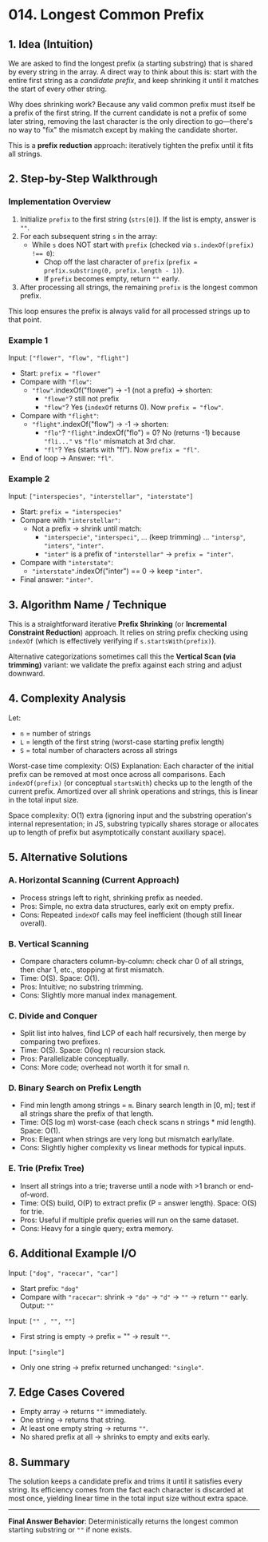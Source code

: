 # 014. Longest Common Prefix

## 1. Idea (Intuition)
We are asked to find the longest prefix (a starting substring) that is shared by every string in the array. A direct way to think about this is: start with the entire first string as a *candidate prefix*, and keep shrinking it until it matches the start of every other string.

Why does shrinking work? Because any valid common prefix must itself be a prefix of the first string. If the current candidate is not a prefix of some later string, removing the last character is the only direction to go—there's no way to "fix" the mismatch except by making the candidate shorter.

This is a **prefix reduction** approach: iteratively tighten the prefix until it fits all strings.

## 2. Step-by-Step Walkthrough
### Implementation Overview
1. Initialize `prefix` to the first string (`strs[0]`). If the list is empty, answer is `""`.
2. For each subsequent string `s` in the array:
   - While `s` does NOT start with `prefix` (checked via `s.indexOf(prefix) !== 0`):
     - Chop off the last character of `prefix` (`prefix = prefix.substring(0, prefix.length - 1)`).
     - If `prefix` becomes empty, return `""` early.
3. After processing all strings, the remaining `prefix` is the longest common prefix.

This loop ensures the prefix is always valid for all processed strings up to that point.

### Example 1
Input: `["flower", "flow", "flight"]`

- Start: `prefix = "flower"`
- Compare with `"flow"`:
  - `"flow"`.indexOf("flower") → -1 (not a prefix) → shorten:
    - `"flowe"`? still not prefix
    - `"flow"`? Yes (`indexOf` returns 0). Now `prefix = "flow"`.
- Compare with `"flight"`:
  - `"flight"`.indexOf("flow") → -1 → shorten:
    - `"flo"`? `"flight"`.indexOf("flo") = 0? No (returns -1) because `"fli..."` vs `"flo"` mismatch at 3rd char.
    - `"fl"`? Yes (starts with "fl"). Now `prefix = "fl"`.
- End of loop → Answer: `"fl"`.

### Example 2
Input: `["interspecies", "interstellar", "interstate"]`

- Start: `prefix = "interspecies"`
- Compare with `"interstellar"`:
  - Not a prefix → shrink until match:
    - `"interspecie"`, `"interspeci"`, … (keep trimming) … `"intersp"`, `"inters"`, `"inter"`.
    - `"inter"` is a prefix of `"interstellar"` → `prefix = "inter"`.
- Compare with `"interstate"`:
  - `"interstate"`.indexOf("inter") == 0 → keep `"inter"`.
- Final answer: `"inter"`.

## 3. Algorithm Name / Technique
This is a straightforward iterative **Prefix Shrinking** (or **Incremental Constraint Reduction**) approach. It relies on string prefix checking using `indexOf` (which is effectively verifying if `s.startsWith(prefix)`).

Alternative categorizations sometimes call this the **Vertical Scan (via trimming)** variant: we validate the prefix against each string and adjust downward.

## 4. Complexity Analysis
Let:
- `n` = number of strings
- `L` = length of the first string (worst-case starting prefix length)
- `S` = total number of characters across all strings

Worst-case time complexity: O(S)
Explanation: Each character of the initial prefix can be removed at most once across all comparisons. Each `indexOf(prefix)` (or conceptual `startsWith`) checks up to the length of the current prefix. Amortized over all shrink operations and strings, this is linear in the total input size.

Space complexity: O(1) extra (ignoring input and the substring operation's internal representation; in JS, substring typically shares storage or allocates up to length of prefix but asymptotically constant auxiliary space).

## 5. Alternative Solutions
### A. Horizontal Scanning (Current Approach)
- Process strings left to right, shrinking prefix as needed.
- Pros: Simple, no extra data structures, early exit on empty prefix.
- Cons: Repeated `indexOf` calls may feel inefficient (though still linear overall).

### B. Vertical Scanning
- Compare characters column-by-column: check char 0 of all strings, then char 1, etc., stopping at first mismatch.
- Time: O(S). Space: O(1).
- Pros: Intuitive; no substring trimming.
- Cons: Slightly more manual index management.

### C. Divide and Conquer
- Split list into halves, find LCP of each half recursively, then merge by comparing two prefixes.
- Time: O(S). Space: O(log n) recursion stack.
- Pros: Parallelizable conceptually.
- Cons: More code; overhead not worth it for small n.

### D. Binary Search on Prefix Length
- Find min length among strings = `m`. Binary search length in [0, m]; test if all strings share the prefix of that length.
- Time: O(S log m) worst-case (each check scans n strings * mid length). Space: O(1).
- Pros: Elegant when strings are very long but mismatch early/late.
- Cons: Slightly higher complexity vs linear methods for typical inputs.

### E. Trie (Prefix Tree)
- Insert all strings into a trie; traverse until a node with >1 branch or end-of-word.
- Time: O(S) build, O(P) to extract prefix (P = answer length). Space: O(S) for trie.
- Pros: Useful if multiple prefix queries will run on the same dataset.
- Cons: Heavy for a single query; extra memory.

## 6. Additional Example I/O
Input: `["dog", "racecar", "car"]`
- Start prefix: `"dog"`
- Compare with `"racecar"`: shrink → `"do"` → `"d"` → `""` → return `""` early.
Output: `""`

Input: `["" , "", ""]`
- First string is empty → prefix = "" → result `""`.

Input: `["single"]`
- Only one string → prefix returned unchanged: `"single"`.

## 7. Edge Cases Covered
- Empty array → returns `""` immediately.
- One string → returns that string.
- At least one empty string → returns `""`.
- No shared prefix at all → shrinks to empty and exits early.

## 8. Summary
The solution keeps a candidate prefix and trims it until it satisfies every string. Its efficiency comes from the fact each character is discarded at most once, yielding linear time in the total input size without extra space.

---
**Final Answer Behavior**: Deterministically returns the longest common starting substring or `""` if none exists.
